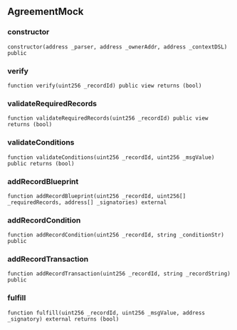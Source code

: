 ## AgreementMock

### constructor

```solidity
constructor(address _parser, address _ownerAddr, address _contextDSL) public
```

### verify

```solidity
function verify(uint256 _recordId) public view returns (bool)
```

### validateRequiredRecords

```solidity
function validateRequiredRecords(uint256 _recordId) public view returns (bool)
```

### validateConditions

```solidity
function validateConditions(uint256 _recordId, uint256 _msgValue) public returns (bool)
```

### addRecordBlueprint

```solidity
function addRecordBlueprint(uint256 _recordId, uint256[] _requiredRecords, address[] _signatories) external
```

### addRecordCondition

```solidity
function addRecordCondition(uint256 _recordId, string _conditionStr) public
```

### addRecordTransaction

```solidity
function addRecordTransaction(uint256 _recordId, string _recordString) public
```

### fulfill

```solidity
function fulfill(uint256 _recordId, uint256 _msgValue, address _signatory) external returns (bool)
```


